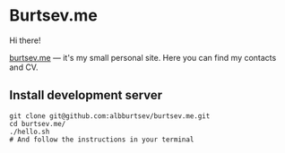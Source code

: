 # Burtsev.me

Hi there!

[burtsev.me](http://burtsev.me) — it's my small personal site. Here you can find my contacts and CV.

## Install development server

```
git clone git@github.com:albburtsev/burtsev.me.git
cd burtsev.me/
./hello.sh
# And follow the instructions in your terminal
```
